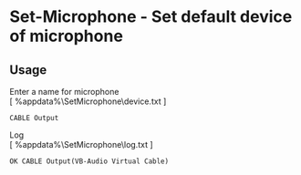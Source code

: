 # Set-Microphone - Set default device of microphone

## Usage

Enter a name for microphone  
[ %appdata%\\SetMicrophone\\device.txt ]

```
CABLE Output
```

Log  
[ %appdata%\\SetMicrophone\\log.txt ]

```
OK CABLE Output(VB-Audio Virtual Cable)
```